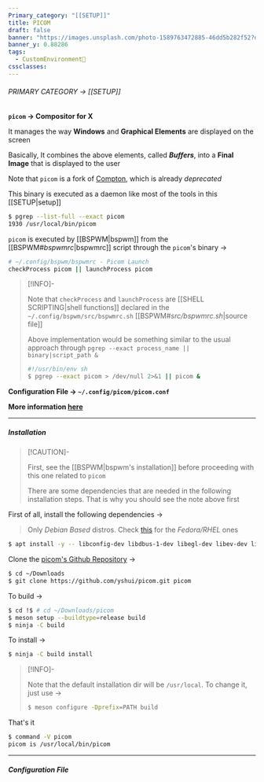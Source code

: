 ```yaml
---
Primary_category: "[[SETUP]]"
title: PICOM
draft: false
banner: "https://images.unsplash.com/photo-1589763472885-46dd5b282f52?q=80&w=1748&auto=format&fit=crop&ixlib=rb-4.0.3&ixid=M3wxMjA3fDB8MHxwaG90by1wYWdlfHx8fGVufDB8fHx8fA%3D%3D"
banner_y: 0.88286
tags:
  - CustomEnvironment🦜
cssclasses:
---
```


###### PRIMARY CATEGORY → [[SETUP]]

**`picom` → Compositor for X**

It manages the way **Windows** and **Graphical Elements** are displayed on the screen

Basically, It combines the above elements, called _**Buffers**_, into a **Final Image** that is displayed to the user

Note that `picom` is a fork of [Compton](https://github.com/yshui/picom/blob/next/History.md), which is already _deprecated_

This binary is executed as a daemon like most of the tools in this [[SETUP|setup]]

```bash
$ pgrep --list-full --exact picom
1930 /usr/local/bin/picom
```

`picom` is executed by [[BSPWM|bspwm]] from the [[BSPWM#*bspwmrc*|bspwmrc]] script through the `picom`'s binary →

```bash
# ~/.config/bspwm/bspwmrc - Picom Launch
checkProcess picom || launchProcess picom
```

> [!INFO]-
>
> Note that `checkProcess` and `launchProcess` are [[SHELL SCRIPTING|shell functions]] declared in the `~/.config/bspwm/src/bspwmrc.sh` [[BSPWM#*src/bspwmrc.sh*|source file]]
>
> Above implementation would be something similar to the usual approach through `pgrep --exact process_name || binary|script_path &` 
>
> ```bash
> #!/usr/bin/env sh
> $ pgrep --exact picom > /dev/null 2>&1 || picom &
> ```

**Configuration File → `~/.config/picom/picom.conf`**

**More information [here](https://github.com/yshui/picom)**

---

##### Installation

> [!CAUTION]-
>
> First, see the [[BSPWM|bspwm's installation]] before proceeding with this one related to `picom`
>
> There are some dependencies that are needed in the following installation steps. That is why  you should see the note above first
>

First of all, install the following dependencies →

> Only _Debian Based_ distros. Check [this](https://github.com/yshui/picom#dependencies) for the _Fedora/RHEL_ ones

```bash
$ apt install -y -- libconfig-dev libdbus-1-dev libegl-dev libev-dev libgl-dev libepoxy-dev libpcre2-dev libpixman-1-dev libx11-xcb-dev libxcb1-dev libxcb-composite0-dev libxcb-damage0-dev libxcb-glx0-dev libxcb-image0-dev libxcb-present-dev libxcb-randr0-dev libxcb-render0-dev libxcb-render-util0-dev libxcb-shape0-dev libxcb-util-dev libxcb-xfixes0-dev meson ninja-build uthash-dev
```

Clone the [picom's Github Repository](https://github.com/yshui/picom) →

```bash
$ cd ~/Downloads
$ git clone https://github.com/yshui/picom.git picom
```

To build →

```bash
$ cd !$ # cd ~/Downloads/picom
$ meson setup --buildtype=release build
$ ninja -C build
```

To install →

```bash
$ ninja -C build install
```

> [!INFO]-
>
> Note that the default installation dir will be `/usr/local`. To change it, just use →
>
> ```bash
> $ meson configure -Dprefix=PATH build
> ```
>

That's it

```bash
$ command -V picom
picom is /usr/local/bin/picom
```

---

##### Configuration File